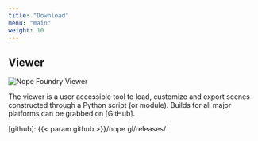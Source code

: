 ```yaml
---
title: "Download"
menu: "main"
weight: 10
---
```


## Viewer

![Nope Foundry Viewer](/img/viewer-800.png)

The viewer is a user accessible tool to load, customize and export scenes
constructed through a Python script (or module). Builds for all major platforms
can be grabbed on [GitHub].

[github]: {{< param github >}}/nope.gl/releases/
